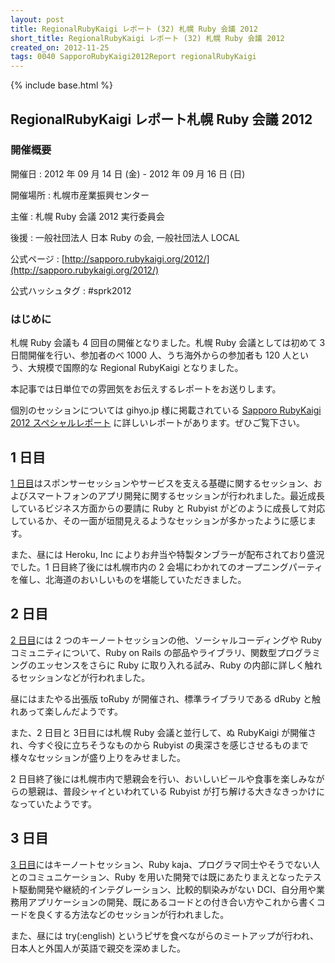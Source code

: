 ```yaml
---
layout: post
title: RegionalRubyKaigi レポート (32) 札幌 Ruby 会議 2012
short_title: RegionalRubyKaigi レポート (32) 札幌 Ruby 会議 2012
created_on: 2012-11-25
tags: 0040 SapporoRubyKaigi2012Report regionalRubyKaigi
---
```

{% include base.html %}


## RegionalRubyKaigi レポート札幌 Ruby 会議 2012

### 開催概要

開催日
:  2012 年 09 月 14 日 (金) - 2012 年 09 月 16 日 (日)

開催場所
: 札幌市産業振興センター

主催
: 札幌 Ruby 会議 2012 実行委員会

後援
: 一般社団法人 日本 Ruby の会, 一般社団法人 LOCAL

公式ページ
: [http://sapporo.rubykaigi.org/2012/](http://sapporo.rubykaigi.org/2012/)

公式ハッシュタグ
: #sprk2012

### はじめに

札幌 Ruby 会議も 4 回目の開催となりました。札幌 Ruby 会議としては初めて 3 日間開催を行い、参加者のべ 1000 人、うち海外からの参加者も 120 人という、大規模で国際的な Regional RubyKaigi となりました。

本記事では日単位での雰囲気をお伝えするレポートをお送りします。

個別のセッションについては gihyo.jp 様に掲載されている [Sapporo RubyKaigi 2012 スペシャルレポート](http://gihyo.jp/news/report/01/sapporo-rubykaigi2012) に詳しいレポートがあります。ぜひご覧下さい。

## 1 日目

[1 日目](http://sapporo.rubykaigi.org/2012/ja/schedule.html#schedule14)はスポンサーセッションやサービスを支える基礎に関するセッション、およびスマートフォンのアプリ開発に関するセッションが行われました。最近成長しているビジネス方面からの要請に Ruby と Rubyist がどのように成長して対応しているか、その一面が垣間見えるようなセッションが多かったように感じます。

また、昼には Heroku, Inc によりお弁当や特製タンブラーが配布されており盛況でした。1 日目終了後には札幌市内の 2 会場にわかれてのオープニングパーティを催し、北海道のおいしいものを堪能していただきました。

## 2 日目

[2 日目](http://sapporo.rubykaigi.org/2012/ja/schedule.html#schedule15)には 2 つのキーノートセッションの他、ソーシャルコーディングや Ruby コミュニティについて、Ruby on Rails の部品やライブラリ、関数型プログラミングのエッセンスをさらに Ruby に取り入れる試み、Ruby の内部に詳しく触れるセッションなどが行われました。

昼にはまたやる出張版 toRuby が開催され、標準ライブラリである dRuby と触れあって楽しんだようです。

また、2 日目と 3日目には札幌 Ruby 会議と並行して、ぬ RubyKaigi が開催され、今すぐ役に立ちそうなものから Rubyist の奥深さを感じさせるものまで様々なセッションが盛り上りをみせました。

2 日目終了後には札幌市内で懇親会を行い、おいしいビールや食事を楽しみながらの懇親は、普段シャイといわれている Rubyist が打ち解ける大きなきっかけになっていたようです。

## 3 日目

[3 日目](http://sapporo.rubykaigi.org/2012/ja/schedule.html#schedule16)にはキーノートセッション、Ruby kaja、プログラマ同士やそうでない人とのコミュニケーション、Ruby を用いた開発では既にあたりまえとなったテスト駆動開発や継続的インテグレーション、比較的馴染みがない DCI、自分用や業務用アプリケーションの開発、既にあるコードとの付き合い方やこれから書くコードを良くする方法などのセッションが行われました。

また、昼には try(:english) というピザを食べながらのミートアップが行われ、日本人と外国人が英語で親交を深めました。


